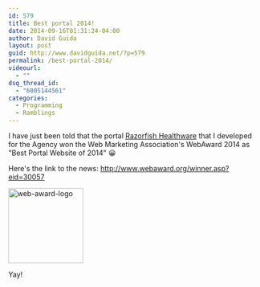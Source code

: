```yaml
---
id: 579
title: Best portal 2014!
date: 2014-09-16T01:31:24-04:00
author: David Guida
layout: post
guid: http://www.davidguida.net/?p=579
permalink: /best-portal-2014/
videourl:
  - ""
dsq_thread_id:
  - "6005144561"
categories:
  - Programming
  - Ramblings
---
```

I have just been told that the portal <a title="Razorfish Healthware" href="http://razorfishealthware.com/" target="_blank">Razorfish Healthware</a> that I developed for the Agency won the Web Marketing Association's WebAward 2014 as "Best Portal Website of 2014" 😀

Here's the link to the news: <a title="Web Marketing Association's WebAward 2014" href="http://www.webaward.org/winner.asp?eid=30057#.VBdyvvnV-OM" target="_blank">http://www.webaward.org/winner.asp?eid=30057</a>

[<img loading="lazy" class="alignnone size-full wp-image-577" src="/assets/uploads/2014/08/web-award-logo.png?resize=149%2C149" alt="web-award-logo" width="149" height="149" srcset="/assets/uploads/2014/08/web-award-logo.png?w=149&ssl=1 149w, /assets/uploads/2014/08/web-award-logo.png?resize=50%2C50&ssl=1 50w" sizes="(max-width: 149px) 100vw, 149px" data-recalc-dims="1" />](/assets/uploads/2014/08/web-award-logo.png)

Yay!

<div class="post-details-footer-widgets">
</div>